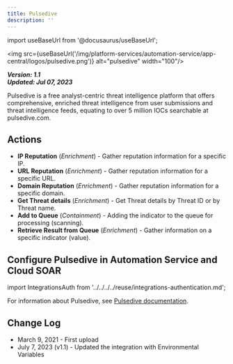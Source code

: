 ```yaml
---
title: Pulsedive
description: ''
---
```

import useBaseUrl from '@docusaurus/useBaseUrl';

<img src={useBaseUrl('/img/platform-services/automation-service/app-central/logos/pulsedive.png')} alt="pulsedive" width="100"/>

***Version: 1.1  
Updated: Jul 07, 2023***

Pulsedive is a free analyst-centric threat intelligence platform that offers comprehensive, enriched threat intelligence from user submissions and threat intelligence feeds, equating to over 5 million IOCs searchable at pulsedive.com.

## Actions

* **IP Reputation** (*Enrichment*) - Gather reputation information for a specific IP.
* **URL Reputation** (*Enrichment*) - Gather reputation information for a specific URL.
* **Domain Reputation** (*Enrichment*) - Gather reputation information for a specific domain.
* **Get Threat details** (*Enrichment*) - Get Threat details by Threat ID or by Threat name.
* **Add to Queue** (*Containment*) - Adding the indicator to the queue for processing (scanning).
* **Retrieve Result from Queue** (*Enrichment*) - Gather information on a specific indicator (value).

## Configure Pulsedive in Automation Service and Cloud SOAR

import IntegrationsAuth from '../../../../reuse/integrations-authentication.md';

<IntegrationsAuth/>

For information about Pulsedive, see [Pulsedive documentation](https://pulsedive.com/api/).

## Change Log

* March 9, 2021 - First upload
* July 7, 2023 (v1.1) - Updated the integration with Environmental Variables
